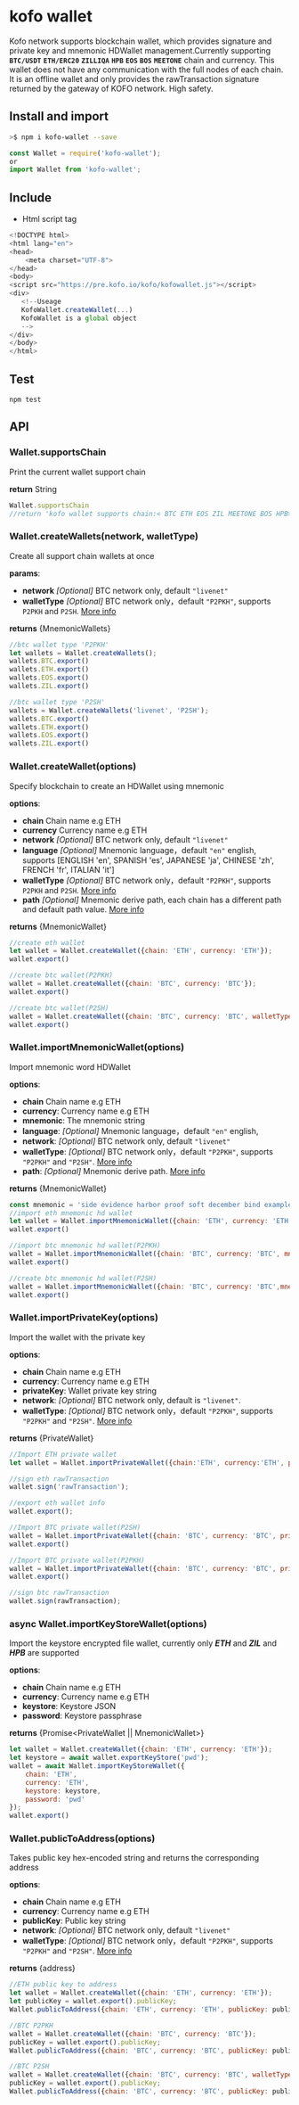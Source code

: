 # kofo wallet
Kofo network supports blockchain wallet, which provides signature and private key and mnemonic HDWallet management.Currently supporting **`BTC/USDT`** **`ETH/ERC20`** **`ZILLIQA`**  **`HPB`**  **`EOS`** **`BOS`** **`MEETONE`** chain and currency.
This wallet does not have any communication with the full nodes of each chain. It is an offline wallet and only provides the rawTransaction signature returned by the gateway of KOFO network. High safety.

## Install and import

```bash
>$ npm i kofo-wallet --save
```
```js
const Wallet = require('kofo-wallet');
or
import Wallet from 'kofo-wallet';
```

## Include
* Html script tag
```js
<!DOCTYPE html>
<html lang="en">
<head>
    <meta charset="UTF-8">
</head>
<body>
<script src="https://pre.kofo.io/kofo/kofowallet.js"></script>
<div>
   <!--Useage
   KofoWallet.createWallet(...)
   KofoWallet is a global object
   -->
</div>
</body>
</html>
```

## Test
```
npm test
```

## API
### Wallet.supportsChain
Print the current wallet support chain

**return** String
```js
Wallet.supportsChain
//return 'kofo wallet supports chain:< BTC ETH EOS ZIL MEETONE BOS HPB>'
```
### Wallet.createWallets(network, walletType)
Create all support chain wallets at once

**params**:
 * **network** *[Optional]* BTC network only, default `"livenet"`
 * **walletType** *[Optional]* BTC network only，default `"P2PKH"`,  supports `P2PKH` and `P2SH`. [More info](https://en.bitcoin.it/wiki/Address)

**returns** {MnemonicWallets}
```js
//btc wallet type 'P2PKH'
let wallets = Wallet.createWallets();
wallets.BTC.export()
wallets.ETH.export()
wallets.EOS.export()
wallets.ZIL.export()

//btc wallet type 'P2SH'
wallets = Wallet.createWallets('livenet', 'P2SH');
wallets.BTC.export()
wallets.ETH.export()
wallets.EOS.export()
wallets.ZIL.export()
```
### Wallet.createWallet(options)
Specify blockchain to create an HDWallet using mnemonic

**options**:
 * **chain**  Chain name e.g ETH
 * **currency**  Currency name e.g ETH
 * **network**  *[Optional]* BTC network only, default `"livenet"`
 * **language**  *[Optional]* Mnemonic language，default `"en"` english, supports [ENGLISH 'en', SPANISH 'es', JAPANESE 'ja', CHINESE 'zh', FRENCH 'fr', ITALIAN 'it']
 * **walletType**  *[Optional]* BTC network only，default `"P2PKH"`,  supports `P2PKH` and `P2SH`. [More info](https://en.bitcoin.it/wiki/Address)
 * **path**  *[Optional]* Mnemonic derive path, each chain has a different path and default path value. [More info](https://github.com/satoshilabs/slips/blob/master/slip-0044.md)

**returns** {MnemonicWallet}
```js
//create eth wallet
let wallet = Wallet.createWallet({chain: 'ETH', currency: 'ETH'});
wallet.export()

//create btc wallet(P2PKH)
wallet = Wallet.createWallet({chain: 'BTC', currency: 'BTC'});
wallet.export()

//create btc wallet(P2SH)
wallet = Wallet.createWallet({chain: 'BTC', currency: 'BTC', walletType: 'P2SH'});
wallet.export()
```


### Wallet.importMnemonicWallet(options)
Import mnemonic word HDWallet

**options**:
* **chain** Chain name e.g ETH
* **currency**: Currency name e.g ETH
* **mnemonic**: The mnemonic string
* **language**: *[Optional]* Mnemonic language，default `"en"` english,
* **network**: *[Optional]* BTC network only, default `"livenet"`
* **walletType**: *[Optional]* BTC network only，default `"P2PKH"`, supports `"P2PKH"` and `"P2SH"`. [More info](https://en.bitcoin.it/wiki/Address)
* **path**: *[Optional]* Mnemonic derive path. [More info](https://github.com/satoshilabs/slips/blob/master/slip-0044.md)

**returns** {MnemonicWallet}
```js
const mnemonic = 'side evidence harbor proof soft december bind example immense give cancel oven';
//import eth mnemonic hd wallet
let wallet = Wallet.importMnemonicWallet({chain: 'ETH', currency: 'ETH', mnemonic: mnemonic});
wallet.export()

//import btc mnemonic hd wallet(P2PKH)
wallet = Wallet.importMnemonicWallet({chain: 'BTC', currency: 'BTC', mnemonic:mnemonic});
wallet.export()

//create btc mnemonic hd wallet(P2SH)
wallet = Wallet.importMnemonicWallet({chain: 'BTC', currency: 'BTC',mnemonic: mnemonic, walletType: 'P2SH'});
wallet.export()
```

### Wallet.importPrivateKey(options)
Import the wallet with the private key

**options**:
* **chain** Chain name e.g ETH
* **currency**: Currency name e.g ETH
* **privateKey**: Wallet private key string
* **network**: *[Optional]* BTC network only, default is `"livenet"`.
* **walletType**: *[Optional]* BTC network only，default `"P2PKH"`, supports `"P2PKH"` and `"P2SH"`. [More info](https://en.bitcoin.it/wiki/Address)

**returns** {PrivateWallet}
```js
//Import ETH private wallet
let wallet = Wallet.importPrivateWallet({chain:'ETH', currency:'ETH', privateKey:'07FED02BDB20EFE5297445472E2AD0647C9E288A5E28A4E0C7C18CEEFC09B470'});

//sign eth rawTransaction
wallet.sign('rawTransaction');

//export eth wallet info
wallet.export();

//Import BTC private wallet(P2SH)
wallet = Wallet.importPrivateWallet({chain: 'BTC', currency: 'BTC', privateKey:'L4djGpF8XrBoNQKitkT4S398Q8NijEzcdWayGPCS4hXnMDMTfbk2', walletType:'P2SH');
wallet.export()

//Import BTC private wallet(P2PKH)
wallet = Wallet.importPrivateWallet({chain: 'BTC', currency: 'BTC', privateKey:'L4djGpF8XrBoNQKitkT4S398Q8NijEzcdWayGPCS4hXnMDMTfbk2'});
wallet.export()

//sign btc rawTransaction
wallet.sign(rawTransaction);
```

### async Wallet.importKeyStoreWallet(options)
Import the keystore encrypted file wallet, currently only ***ETH*** and ***ZIL*** and  ***HPB*** are supported

**options**:
* **chain** Chain name e.g ETH
* **currency**: Currency name e.g ETH
* **keystore**: Keystore JSON
* **password**: Keystore passphrase

**returns** {Promise<PrivateWallet || MnemonicWallet>}
```js
let wallet = Wallet.createWallet({chain: 'ETH', currency: 'ETH'});
let keystore = await wallet.exportKeyStore('pwd');
wallet = await Wallet.importKeyStoreWallet({
    chain: 'ETH',
    currency: 'ETH',
    keystore: keystore,
    password: 'pwd'
});
wallet.export()
```
### Wallet.publicToAddress(options)
Takes public key hex-encoded string and returns the corresponding address

**options**:
* **chain** Chain name e.g ETH
* **currency**: Currency name e.g ETH
* **publicKey**: Public key string
* **network**: *[Optional]* BTC network only, default `"livenet"`
* **walletType**:  *[Optional]* BTC network only，default `"P2PKH"`, supports `"P2PKH"` and `"P2SH"`. [More info](https://en.bitcoin.it/wiki/Address)

**returns** {address}
```js
//ETH public key to address
let wallet = Wallet.createWallet({chain: 'ETH', currency: 'ETH'});
let publicKey = wallet.export().publicKey;
Wallet.publicToAddress({chain: 'ETH', currency: 'ETH', publicKey: publicKey})

//BTC P2PKH
wallet = Wallet.createWallet({chain: 'BTC', currency: 'BTC'});
publicKey = wallet.export().publicKey;
Wallet.publicToAddress({chain: 'BTC', currency: 'BTC', publicKey: publicKey})

//BTC P2SH
wallet = Wallet.createWallet({chain: 'BTC', currency: 'BTC', walletType: 'P2SH'});
publicKey = wallet.export().publicKey;
Wallet.publicToAddress({chain: 'BTC', currency: 'BTC', publicKey: publicKey, walletType: 'P2SH'})
```